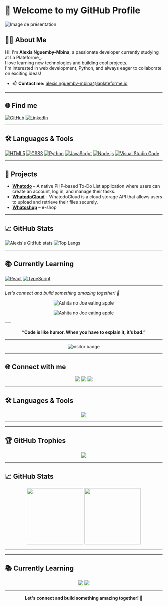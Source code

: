 # 👋 Welcome to my GitHub Profile
![Image de présentation](https://c4.wallpaperflare.com/wallpaper/435/542/549/javascript-google-node-js-html-microsoft-visual-studio-hd-wallpaper-preview.jpg)
## 👨‍💻 About Me

Hi! I'm **Alexis Nguemby-Mbina**, a passionate developer currently studying at La Plateforme_.  
I love learning new technologies and building cool projects.  
I'm interested in web development, Python, and always eager to collaborate on exciting ideas!

- 📫 **Contact me:** [alexis.nguemby-mbina@laplateforme.io](mailto:alexis.nguemby-mbina@laplateforme.io)

---

## 🌐 Find me

[![GitHub](https://img.shields.io/badge/-GitHub-000?&logo=GitHub&logoColor=FFF)](https://github.com/AlexisNguemby)
[![LinkedIn](https://img.shields.io/badge/-LinkedIn-000?&logo=LinkedIn&logoColor=0A66C2)](https://www.linkedin.com/in/alexis-nguemby-mbina-93691433b/)

---

## 🛠️ Languages & Tools

[![HTML5](https://img.shields.io/badge/-HTML5-000?&logo=HTML5&logoColor=E34F26)](https://developer.mozilla.org/en-US/docs/Web/HTML)
[![CSS3](https://img.shields.io/badge/-CSS3-000?&logo=CSS3&logoColor=1572B6)](https://developer.mozilla.org/en-US/docs/Web/CSS)
[![Python](https://img.shields.io/badge/-Python-000?&logo=Python&logoColor=3776AB)](https://www.python.org/)
[![JavaScript](https://img.shields.io/badge/-JavaScript-000?&logo=JavaScript&logoColor=F7DF1E)](https://developer.mozilla.org/en-US/docs/Web/JavaScript)
[![Node.js](https://img.shields.io/badge/-Node.js-000?&logo=Node.js&logoColor=339933)](https://nodejs.org/)
[![Visual Studio Code](https://img.shields.io/badge/-VSCode-000?&logo=Visual%20Studio%20Code&logoColor=007ACC)](https://code.visualstudio.com/)

---

## 🚀 Projects

- [**Whatodo**](#) – A native PHP-based To-Do List application where users can create an account, log in, and manage their tasks.
- [**WhatodoCloud**](#) – WhatodoCloud is a cloud storage API that allows users to upload and retrieve their files securely.
- [**Whatoshop**](#) – e-shop

---

## 📈 GitHub Stats

![Alexis's GitHub stats](https://github-readme-stats.vercel.app/api?username=AlexisNguemby&show_icons=true&theme=radical)
![Top Langs](https://github-readme-stats.vercel.app/api/top-langs/?username=AlexisNguemby&layout=compact&theme=radical)

---

## 📚 Currently Learning

[![React](https://img.shields.io/badge/-React-000?&logo=React&logoColor=61DAFB)](https://reactjs.org/)
[![TypeScript](https://img.shields.io/badge/-TypeScript-000?&logo=TypeScript&logoColor=3178C6)](https://www.typescriptlang.org/)

---

*Let's connect and build something amazing together! 🚀*
<!-- Banner GIF -->
<p align="center">
  <img src="https://media.tenor.com/1QwQwZ0pniEAAAAC/ashita-no-joe-joe-yabuki.gif" alt="Ashita no Joe eating apple" />
</p>

<p align="center">
  <img src="https://media.tenor.com/1QwQwZ0pniEAAAAC/ashita-no-joe-joe-yabuki.gif" alt="Ashita no Joe eating apple" />
</p>
---

<p align="center">
  <b>“Code is like humor. When you have to explain it, it’s bad.”</b>
</p>

---

<p align="center">
  <img src="https://komarev.com/ghpvc/?username=AlexisNguemby&style=flat-square&color=blue" alt="visitor badge"/>
</p>

---

## 🌐 Connect with me

<p align="center">
  <a href="https://github.com/AlexisNguemby"><img src="https://img.shields.io/badge/GitHub-000?style=for-the-badge&logo=github&logoColor=white"/></a>
  <a href="https://www.linkedin.com/in/alexis-nguemby-mbina-93691433b/"><img src="https://img.shields.io/badge/LinkedIn-0A66C2?style=for-the-badge&logo=linkedin&logoColor=white"/></a>
  <a href="mailto:alexis.nguemby-mbina@laplateforme.io"><img src="https://img.shields.io/badge/Email-D14836?style=for-the-badge&logo=gmail&logoColor=white"/></a>
</p>

---

## 🛠️ Languages & Tools

<p align="center">
  <img src="https://skillicons.dev/icons?i=html,css,js,python,nodejs,react,git,github,vscode" />
</p>

---



---

## 🏆 GitHub Trophies

<p align="center">
  <img src="https://github-profile-trophy.vercel.app/?username=AlexisNguemby&theme=radical&no-frame=true&no-bg=true&margin-w=4" />
</p>

---

## 📈 GitHub Stats

<p align="center">
  <img src="https://github-readme-stats.vercel.app/api?username=AlexisNguemby&show_icons=true&theme=radical" height="180"/>
  <img src="https://github-readme-stats.vercel.app/api/top-langs/?username=AlexisNguemby&layout=compact&theme=radical" height="180"/>
</p>

---



---

## 📚 Currently Learning

<p align="center">
  <img src="https://img.shields.io/badge/React-20232A?style=for-the-badge&logo=react&logoColor=61DAFB"/>
  <img src="https://img.shields.io/badge/TypeScript-3178C6?style=for-the-badge&logo=typescript&logoColor=white"/>
</p>

---

<p align="center">
  <b>Let's connect and build something amazing together! 🚀</b>
</p>
